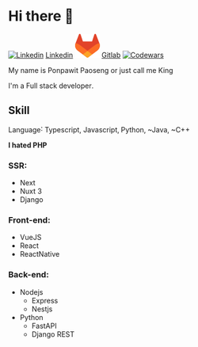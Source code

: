 # Hi there 🫥

[![Linkedin](https://cdn.discordapp.com/attachments/319130498792161280/1087731400960131122/LI-In-Bug.png)](https://www.linkedin.com/in/ponpawit-paoseng/)
[Linkedin](https://www.linkedin.com/in/ponpawit-paoseng/) 
[![Gitlab](https://raw.githubusercontent.com/king-ppap/king-ppap/main/assets/logo_gitlab.svg)](https://gitlab.com/king-ppap)
[Gitlab](https://gitlab.com/king-ppap) 
[![Codewars](https://www.codewars.com/users/king-ppap/badges/micro)](https://www.codewars.com/users/king-ppap)

My name is Ponpawit Paoseng or just call me King

I'm a Full stack developer․

## Skill
Language˸ Typescript, Javascript‚ Python‚ ~Java‚ ~C++

**I hated PHP**

### SSR:
- Next
- Nuxt 3
- Django

### Front-end:
- VueJS
- React
- ReactNative

### Back-end:
- Nodejs
  - Express
  - Nestjs
- Python
  - FastAPI
  - Django REST



<!--
**king-ppap/king-ppap** is a ✨ _special_ ✨ repository because its `README.md` (this file) appears on your GitHub profile.

Here are some ideas to get you started:

- 🔭 I’m currently working on ...
- 🌱 I’m currently learning ...
- 👯 I’m looking to collaborate on ...
- 🤔 I’m looking for help with ...
- 💬 Ask me about ...
- 📫 How to reach me: ...
- 😄 Pronouns: ...
- ⚡ Fun fact: ...
-->
